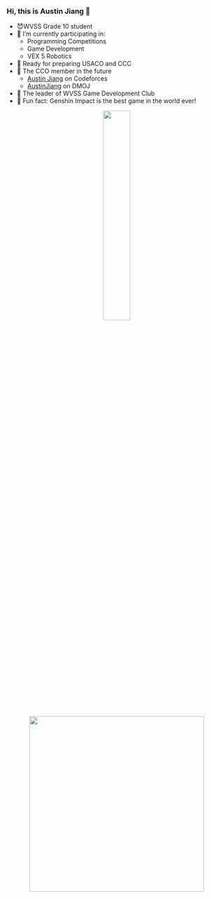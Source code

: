 ### Hi, this is Austin Jiang 👋

- 😈WVSS Grade 10 student
- 🔭 I’m currently participating in:
  - Programming Competitions
  - Game Development
  - VEX 5 Robotics
- 🤖 Ready for preparing USACO and CCC
- 💪 The CCO member in the future
  - [Austin Jiang](https://codeforces.com/profile/Austin_Jiang) on Codeforces
  - [AustinJiang](https://dmoj.ca/user/AustinJiang) on DMOJ
- 👾 The leader of WVSS Game Development Club
- 👻 Fun fact: Genshin Impact is the best game in the world ever!

<div align="center">
  <img src="https://github-readme-stats.vercel.app/api/top-langs/?username=AustinBoyuJiang&layout=compact&langs_count=6&theme=tokyonight" style="width:35%"/>
</div>

<br>

<div align="center">
  <img src="https://media.giphy.com/media/Dh5q0sShxgp13DwrvG/giphy.gif" width="400"/>
</div>
